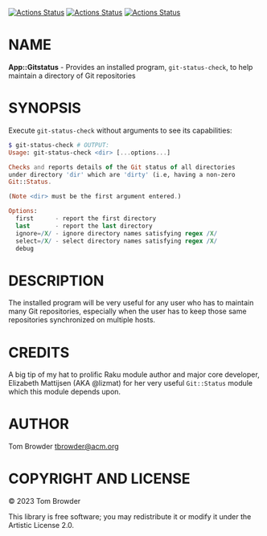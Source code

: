 [![Actions Status](https://github.com/tbrowder/App-Gitstatus/actions/workflows/linux.yml/badge.svg)](https://github.com/tbrowder/App-Gitstatus/actions) [![Actions Status](https://github.com/tbrowder/App-Gitstatus/actions/workflows/macos.yml/badge.svg)](https://github.com/tbrowder/App-Gitstatus/actions) [![Actions Status](https://github.com/tbrowder/App-Gitstatus/actions/workflows/windows.yml/badge.svg)](https://github.com/tbrowder/App-Gitstatus/actions)

NAME
====

**App::Gitstatus** - Provides an installed program, `git-status-check`, to help maintain a directory of Git repositories

SYNOPSIS
========

Execute `git-status-check` without arguments to see its capabilities:

```raku
$ git-status-check # OUTPUT: 
Usage: git-status-check <dir> [...options...]

Checks and reports details of the Git status of all directories 
under directory 'dir' which are 'dirty' (i.e, having a non-zero
Git::Status.

(Note <dir> must be the first argument entered.)

Options:
  first      - report the first directory
  last       - report the last directory
  ignore=/X/ - ignore directory names satisfying regex /X/
  select=/X/ - select directory names satisfying regex /X/
  debug
```

DESCRIPTION
===========

The installed program will be very useful for any user who has to maintain many Git repositories, especially when the user has to keep those same repositories synchronized on multiple hosts.

CREDITS
=======

A big tip of my hat to prolific Raku module author and major core developer, Elizabeth Mattijsen (AKA @lizmat) for her very useful `Git::Status` module which this module depends upon.

AUTHOR
======

Tom Browder <tbrowder@acm.org>

COPYRIGHT AND LICENSE
=====================

© 2023 Tom Browder

This library is free software; you may redistribute it or modify it under the Artistic License 2.0.

